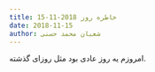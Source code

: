 ```yaml
---
title: خاطره روز 2018-11-15
date: 2018-11-15
author: شعبان محمد حسنی
---
```


امروزم یه روز عادی بود مثل روزای گذشته.